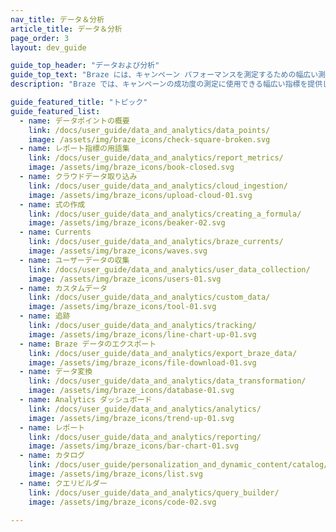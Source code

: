 ```yaml
---
nav_title: データ＆分析
article_title: データ＆分析
page_order: 3
layout: dev_guide

guide_top_header: "データおよび分析"
guide_top_text: "Braze には、キャンペーン パフォーマンスを測定するための幅広い測定基準が用意されています。また、必要な数値を取得するために、多数のレポートリングおよび\"トラッキング機能も提供しています。<br><br>Braze データを活用して、<a href='/docs/user_guide/data_and_analytics/braze_currents/'>Currents</a> を使用して、ビジネスインテリジェンス (BI) および分析 の他のクラス最高のレポート 実行プラットフォームs を補完します。これは、大量の詳細な顧客データに対処するために使用できるデータストリーミングエクスポートツールです。"
description: "Braze では、キャンペーンの成功度の測定に使用できる幅広い指標を提供しています。また、必要な数値を確実に取得できるように、レポート機能と追跡機能も複数提供しています。" 

guide_featured_title: "トピック"
guide_featured_list:
  - name: データポイントの概要
    link: /docs/user_guide/data_and_analytics/data_points/
    image: /assets/img/braze_icons/check-square-broken.svg
  - name: レポート指標の用語集
    link: /docs/user_guide/data_and_analytics/report_metrics/
    image: /assets/img/braze_icons/book-closed.svg
  - name: クラウドデータ取り込み
    link: /docs/user_guide/data_and_analytics/cloud_ingestion/
    image: /assets/img/braze_icons/upload-cloud-01.svg
  - name: 式の作成
    link: /docs/user_guide/data_and_analytics/creating_a_formula/
    image: /assets/img/braze_icons/beaker-02.svg
  - name: Currents
    link: /docs/user_guide/data_and_analytics/braze_currents/
    image: /assets/img/braze_icons/waves.svg
  - name: ユーザーデータの収集
    link: /docs/user_guide/data_and_analytics/user_data_collection/
    image: /assets/img/braze_icons/users-01.svg
  - name: カスタムデータ
    link: /docs/user_guide/data_and_analytics/custom_data/
    image: /assets/img/braze_icons/tool-01.svg
  - name: 追跡
    link: /docs/user_guide/data_and_analytics/tracking/
    image: /assets/img/braze_icons/line-chart-up-01.svg
  - name: Braze データのエクスポート
    link: /docs/user_guide/data_and_analytics/export_braze_data/
    image: /assets/img/braze_icons/file-download-01.svg
  - name: データ変換
    link: /docs/user_guide/data_and_analytics/data_transformation/
    image: /assets/img/braze_icons/database-01.svg
  - name: Analytics ダッシュボード
    link: /docs/user_guide/data_and_analytics/analytics/
    image: /assets/img/braze_icons/trend-up-01.svg
  - name: レポート
    link: /docs/user_guide/data_and_analytics/reporting/
    image: /assets/img/braze_icons/bar-chart-01.svg
  - name: カタログ
    link: /docs/user_guide/personalization_and_dynamic_content/catalog/
    image: /assets/img/braze_icons/list.svg
  - name: クエリビルダー
    link: /docs/user_guide/data_and_analytics/query_builder/
    image: /assets/img/braze_icons/code-02.svg

---
```

<br><br>
